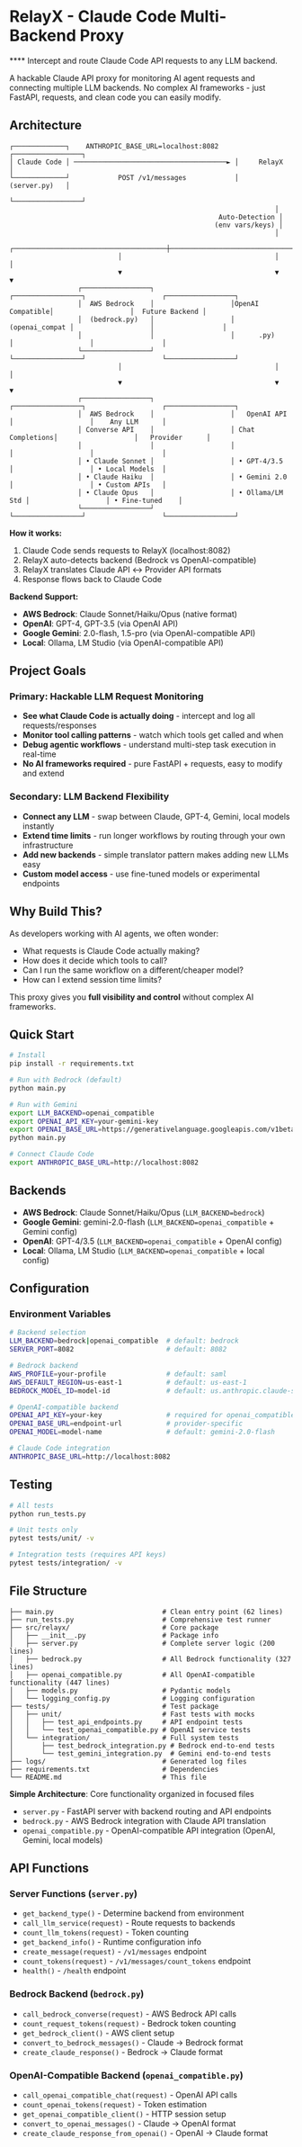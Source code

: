 # RelayX - Claude Code Multi-Backend Proxy

****  Intercept and route Claude Code API requests to any LLM backend.

A hackable Claude API proxy for monitoring AI agent requests and connecting multiple LLM backends. No complex AI frameworks - just FastAPI, requests, and clean code you can easily modify.


## Architecture

```
┌─────────────┐    ANTHROPIC_BASE_URL=localhost:8082    ┌─────────────────┐
│ Claude Code │ ──────────────────────────────────────► │     RelayX      │
└─────────────┘            POST /v1/messages            │   (server.py)   │
                                                        └─────────────────┘
                                                                  │
                                                    Auto-Detection │
                                                   (env vars/keys) │
                                                                  │
                           ┌──────────────────────────────────────┼──────────────────────────────────────┐
                           │                                      │                                      │
                           ▼                                      ▼                                      ▼
                 ┌─────────────────┐                   ┌─────────────────┐                   ┌─────────────────┐
                 │  AWS Bedrock    │                   │OpenAI Compatible│                   │  Future Backend │
                 │  (bedrock.py)   │                   │  (openai_compat │                   │                 │
                 │                 │                   │      .py)       │                   │                 │
                 └─────────────────┘                   └─────────────────┘                   └─────────────────┘
                           │                                      │                                      │
                           ▼                                      ▼                                      ▼
                 ┌─────────────────┐                   ┌─────────────────┐                   ┌─────────────────┐
                 │  AWS Bedrock    │                   │   OpenAI API    │                   │    Any LLM      │
                 │ Converse API    │                   │ Chat Completions│                   │   Provider      │
                 │                 │                   │                 │                   │                 │
                 │ • Claude Sonnet │                   │ • GPT-4/3.5     │                   │ • Local Models  │
                 │ • Claude Haiku  │                   │ • Gemini 2.0    │                   │ • Custom APIs   │
                 │ • Claude Opus   │                   │ • Ollama/LM Std │                   │ • Fine-tuned    │
                 └─────────────────┘                   └─────────────────┘                   └─────────────────┘
```

**How it works:**
1. Claude Code sends requests to RelayX (localhost:8082)
2. RelayX auto-detects backend (Bedrock vs OpenAI-compatible)  
3. RelayX translates Claude API ↔ Provider API formats
4. Response flows back to Claude Code

**Backend Support:**
- **AWS Bedrock**: Claude Sonnet/Haiku/Opus (native format)
- **OpenAI**: GPT-4, GPT-3.5 (via OpenAI API)
- **Google Gemini**: 2.0-flash, 1.5-pro (via OpenAI-compatible API)
- **Local**: Ollama, LM Studio (via OpenAI-compatible API)


## Project Goals

### Primary: Hackable LLM Request Monitoring
- **See what Claude Code is actually doing** - intercept and log all requests/responses  
- **Monitor tool calling patterns** - watch which tools get called and when
- **Debug agentic workflows** - understand multi-step task execution in real-time
- **No AI frameworks required** - pure FastAPI + requests, easy to modify and extend

### Secondary: LLM Backend Flexibility
- **Connect any LLM** - swap between Claude, GPT-4, Gemini, local models instantly
- **Extend time limits** - run longer workflows by routing through your own infrastructure  
- **Add new backends** - simple translator pattern makes adding new LLMs easy
- **Custom model access** - use fine-tuned models or experimental endpoints

## Why Build This?

As developers working with AI agents, we often wonder:
- What requests is Claude Code actually making?
- How does it decide which tools to call?
- Can I run the same workflow on a different/cheaper model?
- How can I extend session time limits?

This proxy gives you **full visibility and control** without complex AI frameworks.

## Quick Start

```bash
# Install
pip install -r requirements.txt

# Run with Bedrock (default)
python main.py

# Run with Gemini
export LLM_BACKEND=openai_compatible
export OPENAI_API_KEY=your-gemini-key
export OPENAI_BASE_URL=https://generativelanguage.googleapis.com/v1beta/openai
python main.py

# Connect Claude Code
export ANTHROPIC_BASE_URL=http://localhost:8082
```

## Backends

- **AWS Bedrock**: Claude Sonnet/Haiku/Opus (`LLM_BACKEND=bedrock`)
- **Google Gemini**: gemini-2.0-flash (`LLM_BACKEND=openai_compatible` + Gemini config)
- **OpenAI**: GPT-4/3.5 (`LLM_BACKEND=openai_compatible` + OpenAI config)  
- **Local**: Ollama, LM Studio (`LLM_BACKEND=openai_compatible` + local config)

## Configuration

### Environment Variables

```bash
# Backend selection
LLM_BACKEND=bedrock|openai_compatible  # default: bedrock
SERVER_PORT=8082                       # default: 8082

# Bedrock backend
AWS_PROFILE=your-profile               # default: saml
AWS_DEFAULT_REGION=us-east-1           # default: us-east-1
BEDROCK_MODEL_ID=model-id              # default: us.anthropic.claude-sonnet-4-*

# OpenAI-compatible backend
OPENAI_API_KEY=your-key                # required for openai_compatible
OPENAI_BASE_URL=endpoint-url           # provider-specific
OPENAI_MODEL=model-name                # default: gemini-2.0-flash

# Claude Code integration
ANTHROPIC_BASE_URL=http://localhost:8082
```

## Testing

```bash
# All tests
python run_tests.py

# Unit tests only  
pytest tests/unit/ -v

# Integration tests (requires API keys)
pytest tests/integration/ -v
```

## File Structure

```
├── main.py                           # Clean entry point (62 lines)
├── run_tests.py                      # Comprehensive test runner
├── src/relayx/                       # Core package
│   ├── __init__.py                   # Package info
│   ├── server.py                     # Complete server logic (200 lines)
│   ├── bedrock.py                    # All Bedrock functionality (327 lines)
│   ├── openai_compatible.py          # All OpenAI-compatible functionality (447 lines)
│   ├── models.py                     # Pydantic models
│   └── logging_config.py             # Logging configuration
├── tests/                            # Test package
│   ├── unit/                         # Fast tests with mocks
│   │   ├── test_api_endpoints.py     # API endpoint tests
│   │   └── test_openai_compatible.py # OpenAI service tests
│   └── integration/                  # Full system tests
│       ├── test_bedrock_integration.py # Bedrock end-to-end tests
│       └── test_gemini_integration.py  # Gemini end-to-end tests
├── logs/                             # Generated log files
├── requirements.txt                  # Dependencies
└── README.md                         # This file
```

**Simple Architecture**: Core functionality organized in focused files
- `server.py` - FastAPI server with backend routing and API endpoints
- `bedrock.py` - AWS Bedrock integration with Claude API translation
- `openai_compatible.py` - OpenAI-compatible API integration (OpenAI, Gemini, local models)

## API Functions

### Server Functions (`server.py`)
- `get_backend_type()` - Determine backend from environment  
- `call_llm_service(request)` - Route requests to backends
- `count_llm_tokens(request)` - Token counting
- `get_backend_info()` - Runtime configuration info
- `create_message(request)` - `/v1/messages` endpoint
- `count_tokens(request)` - `/v1/messages/count_tokens` endpoint
- `health()` - `/health` endpoint

### Bedrock Backend (`bedrock.py`)
- `call_bedrock_converse(request)` - AWS Bedrock API calls
- `count_request_tokens(request)` - Bedrock token counting
- `get_bedrock_client()` - AWS client setup
- `convert_to_bedrock_messages()` - Claude → Bedrock format
- `create_claude_response()` - Bedrock → Claude format

### OpenAI-Compatible Backend (`openai_compatible.py`)
- `call_openai_compatible_chat(request)` - OpenAI API calls
- `count_openai_tokens(request)` - Token estimation
- `get_openai_compatible_client()` - HTTP session setup
- `convert_to_openai_messages()` - Claude → OpenAI format
- `create_claude_response_from_openai()` - OpenAI → Claude format

